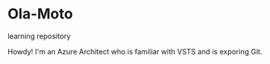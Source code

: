 # Ola-Moto
learning repository

Howdy! I'm an Azure Architect who is familiar with VSTS and is exporing Git.
